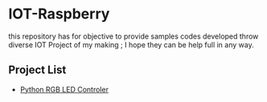 # IOT-Raspberry
this repository has for objective to provide samples codes developed throw diverse IOT Project of my making ; I hope they can be help full in any way.

## Project List
- [Python RGB LED Controler](https://github.com/Sora-141/IOT-Raspberry/tree/master/RGB_Controller)